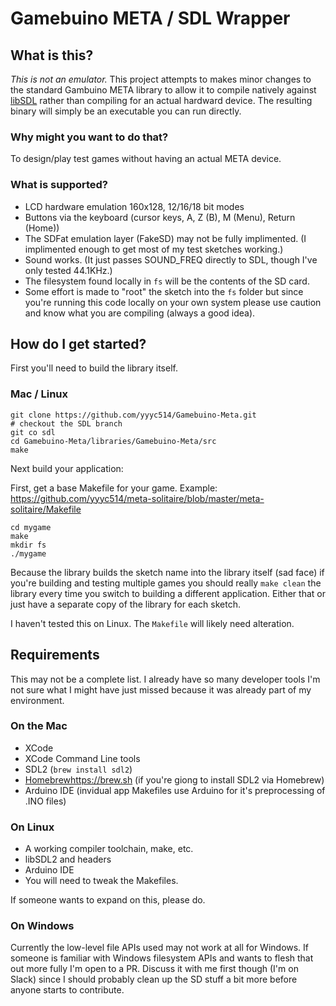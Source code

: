 Gamebuino META / SDL Wrapper
============================

## What is this?

*This is not an emulator.*  This project attempts to makes minor changes to the standard Gambuino META library to allow it to compile natively against [libSDL](https://www.libsdl.org) rather than compiling for an actual hardward device.  The resulting binary will simply be an executable you can run directly.

### Why might you want to do that?

To design/play test games without having an actual META device.

### What is supported?

- LCD hardware emulation 160x128, 12/16/18 bit modes
- Buttons via the keyboard (cursor keys, A, Z (B), M (Menu), Return (Home))
- The SDFat emulation layer (FakeSD) may not be fully implimented. (I implimented enough to get most of my test sketches working.)
- Sound works. (It just passes SOUND_FREQ directly to SDL, though I've only tested 44.1KHz.)
- The filesystem found locally in `fs` will be the contents of the SD card.
- Some effort is made to "root" the sketch into the `fs` folder but since you're running this code locally on your own system please use caution and know what you are compiling (always a good idea).

## How do I get started?

First you'll need to build the library itself.

### Mac / Linux

```
git clone https://github.com/yyyc514/Gamebuino-Meta.git
# checkout the SDL branch
git co sdl
cd Gamebuino-Meta/libraries/Gamebuino-Meta/src
make
```

Next build your application:

First, get a base Makefile for your game.
Example: https://github.com/yyyc514/meta-solitaire/blob/master/meta-solitaire/Makefile

```
cd mygame
make
mkdir fs
./mygame
```

Because the library builds the sketch name into the library itself (sad face) if you're building and testing multiple games you should really `make clean` the library every time you switch to building a different application.  Either that or just have a separate copy of the library for each sketch.

I haven't tested this on Linux.  The `Makefile` will likely need alteration.

## Requirements

This may not be a complete list.  I already have so many developer tools I'm not sure what I might have just missed because it was already part of my environment.

### On the Mac

- XCode
- XCode Command Line tools
- SDL2 (`brew install sdl2`)
- [Homebrew]()https://brew.sh (if you're giong to install SDL2 via Homebrew)
- Arduino IDE (invidual app Makefiles use Arduino for it's preprocessing of .INO files)

### On Linux

- A working compiler toolchain, make, etc.
- libSDL2 and headers
- Arduino IDE
- You will need to tweak the Makefiles.

If someone wants to expand on this, please do.

### On Windows

Currently the low-level file APIs used may not work at all for Windows.  If someone is familiar with Windows filesystem APIs and wants to flesh that out more fully I'm open to a PR.  Discuss it with me first though (I'm on Slack) since I should probably clean up the SD stuff a bit more before anyone starts to contribute.
